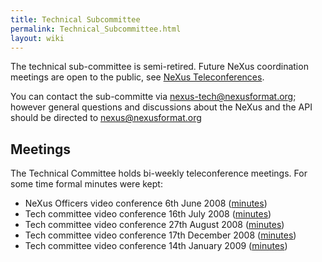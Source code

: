 ```yaml
---
title: Technical Subcommittee
permalink: Technical_Subcommittee.html
layout: wiki
---
```


The technical sub-committee is semi-retired. Future NeXus coordination
meetings are open to the public, see [NeXus
Teleconferences](NeXus_Teleconferences.html "wikilink").

You can contact the sub-committe via <nexus-tech@nexusformat.org>;
however general questions and discussions about the NeXus and the API
should be directed to <nexus@nexusformat.org>

Meetings
--------

The Technical Committee holds bi-weekly teleconference meetings. For
some time formal minutes were kept:

-   NeXus Officers video conference 6th June 2008
    ([minutes](Media:VC_20080606.pdf.html "wikilink"))
-   Tech committee video conference 16th July 2008
    ([minutes](Media:VC_20080716.pdf.html "wikilink"))
-   Tech committee video conference 27th August 2008
    ([minutes](Media:VC_20080827.pdf.html "wikilink"))
-   Tech committee video conference 17th December 2008
    ([minutes](Media:VC_20081217.pdf.html "wikilink"))
-   Tech committee video conference 14th January 2009
    ([minutes](Media:VC_20090114.pdf.html "wikilink"))


